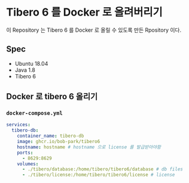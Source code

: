 # Tibero 6 를 Docker 로 올려버리기
이 Repository 는 Tibero 6 를 Docker 로 올릴 수 있도록 만든 Rpository 이다.


## Spec
* Ubuntu 18.04
* Java 1.8
* Tibero 6


## Docker 로 tibero 6 올리기

### `docker-compose.yml`

```yml
services:
  tibero-db:
    container_name: tibero-db
    image: ghcr.io/bob-park/tibero6
    hostname: hostname # hostname 으로 license 를 발급받아야함
    ports:
      - 8629:8629
    volumes:
      - ./tibero/database:/home/tibero/tibero6/database # db files
      - ./tibero/license:/home/tibero/tibero6/license # license
```

